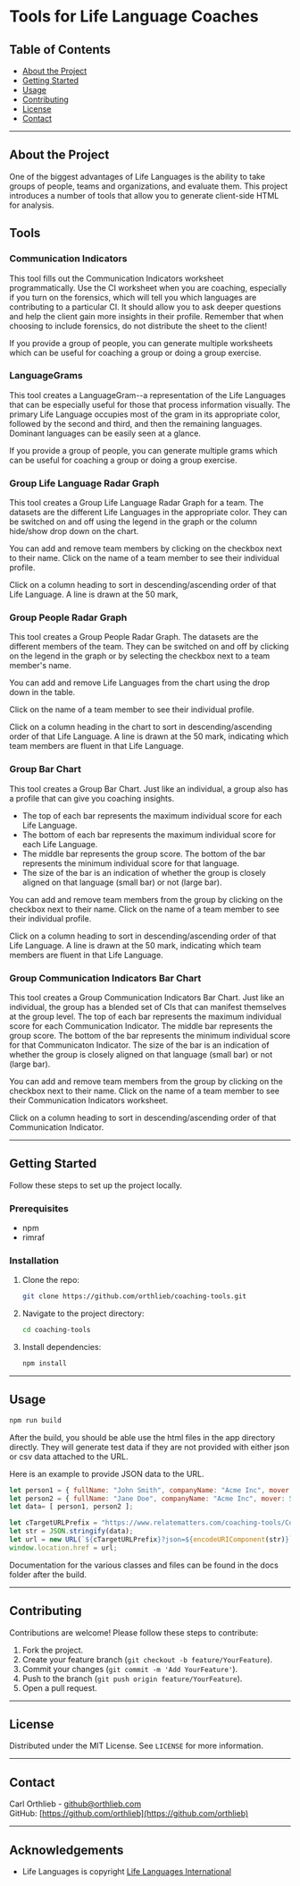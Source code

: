 # **Tools for Life Language Coaches** 

## **Table of Contents**

- [About the Project](#about-the-project)
- [Getting Started](#getting-started)
- [Usage](#usage)
- [Contributing](#contributing)
- [License](#license)
- [Contact](#contact)

---

## **About the Project**

One of the biggest advantages of Life Languages is the ability to take groups of people, teams and organizations, and evaluate them. 
This project introduces a number of tools that allow you to generate client-side HTML for analysis.

## **Tools**
### **Communication Indicators**
This tool fills out the Communication Indicators worksheet programmatically. Use the 
CI worksheet when you are coaching, especially if you turn on the forensics, which will tell you which languages are 
contributing to a particular CI. It should allow you to ask deeper questions and help the client gain more insights in 
their profile. Remember that when choosing to include forensics, do not distribute the sheet to the client!

If you provide a group of people, you can generate multiple worksheets which can be useful for coaching a group or doing
a group exercise.
### **LanguageGrams**
This tool creates a LanguageGram--a representation of the Life Languages that can be especially useful 
for those that process information visually. The primary Life Language occupies most of the gram in its appropriate 
color, followed by the second and third, and then the remaining languages. Dominant languages can be easily seen at a 
glance.

If you provide a group of people, you can generate multiple grams which can be useful for coaching a group or doing a 
group exercise.
### **Group Life Language Radar Graph**
This tool creates a Group Life Language Radar Graph for a team. The datasets are the 
different Life Languages in the appropriate color. They can be switched on and off using the legend in the graph or the 
column hide/show drop down on the chart.

You can add and remove team members by clicking on the checkbox next to their name. Click on the name of a team member 
to see their individual profile.

Click on a column heading to sort in descending/ascending order of that Life Language. A line is drawn at the 50 mark, 

### **Group People Radar Graph**
This tool creates a Group People Radar Graph. The datasets are the different members of the team. They can be switched 
on and off by clicking on the legend in the graph or by selecting the checkbox next to a team member's name.

You can add and remove Life Languages from the chart using the drop down in the table.

Click on the name of a team member to see their individual profile.

Click on a column heading in the chart to sort in descending/ascending order of that Life Language. A line is drawn at 
the 50 mark, indicating which team members are fluent in that Life Language.

### **Group Bar Chart**
This tool creates a Group Bar Chart. Just like an individual, a group also has a profile that can give you coaching
insights. 
- The top of each bar represents the maximum individual score for each Life Language. 
- The bottom of each bar represents the maximum individual score for each Life Language. 
- The middle bar represents the group score. The bottom of the bar represents the minimum individual score for that 
language. 
- The size of the bar is an indication of whether the group is closely aligned on that language (small bar) or not 
(large bar).

You can add and remove team members from the group by clicking on the checkbox next to their name. Click on the name of 
a team member to see their individual profile.

Click on a column heading to sort in descending/ascending order of that Life Language. A line is drawn at the 50 mark, 
indicating which team members are fluent in that Life Language.

### **Group Communication Indicators Bar Chart**
This tool creates a Group Communication Indicators Bar Chart. Just like an individual, the group has a blended set of 
CIs that can manifest themselves at the group level. The top of each bar represents the maximum individual score for 
each Communication Indicator. The middle bar represents the group score. The bottom of the bar represents the minimum 
individual score for that Communicaton Indicator. The size of the bar is an indication of whether the group is closely 
aligned on that language (small bar) or not (large bar).

You can add and remove team members from the group by clicking on the checkbox next to their name. Click on the name of 
a team member to see their Communication Indicators worksheet.

Click on a column heading to sort in descending/ascending order of that Communication Indicator.

---

## **Getting Started**

Follow these steps to set up the project locally.

### **Prerequisites**
- npm
- rimraf

### **Installation**

1. Clone the repo:
   ```bash
   git clone https://github.com/orthlieb/coaching-tools.git
   ```
2. Navigate to the project directory:
   ```bash
   cd coaching-tools
   ```
3. Install dependencies:
   ```bash
   npm install
   ```

---

## **Usage**

```bash
npm run build
```
After the build, you should be able use the html files in the app directory directly. They will generate test data if 
they are not provided with either json or csv data attached to the URL.

Here is an example to provide JSON data to the URL.

```javascript
let person1 = { fullName: "John Smith", companyName: "Acme Inc", mover: 65, doer: 77, ... };
let person2 = { fullName: "Jane Doe", companyName: "Acme Inc", mover: 56, doer: 88, ... };
let data= [ person1, person2 ];

let cTargetURLPrefix = "https://www.relatematters.com/coaching-tools/CommunicationIndicators.html";
let str = JSON.stringify(data);
let url = new URL(`${cTargetURLPrefix}?json=${encodeURIComponent(str)}`);
window.location.href = url;
```

Documentation for the various classes and files can be found in the docs folder after the build.

---

## **Contributing**

Contributions are welcome! Please follow these steps to contribute:

1. Fork the project.
2. Create your feature branch (`git checkout -b feature/YourFeature`).
3. Commit your changes (`git commit -m 'Add YourFeature'`).
4. Push to the branch (`git push origin feature/YourFeature`).
5. Open a pull request.

---

## **License**

Distributed under the MIT License. See `LICENSE` for more information.

---

## **Contact**

Carl Orthlieb - [github@orthlieb.com](mailto:github@orthlieb.com.com)  
GitHub: [https://github.com/orthlieb](https://github.com/orthlieb)  

---

## **Acknowledgements**

- Life Languages is copyright [Life Languages International](https://www.lifelanguages.com)